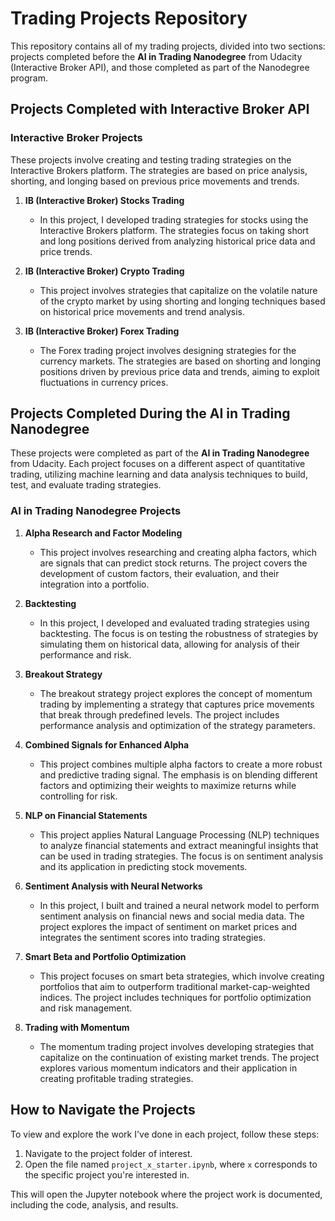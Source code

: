 # Trading Projects Repository

This repository contains all of my trading projects, divided into two sections: projects completed before the **AI in Trading Nanodegree** from Udacity (Interactive Broker API), and those completed as part of the Nanodegree program.

## Projects Completed with Interactive Broker API

### Interactive Broker Projects
These projects involve creating and testing trading strategies on the Interactive Brokers platform. The strategies are based on price analysis, shorting, and longing based on previous price movements and trends.

1. **IB (Interactive Broker) Stocks Trading**
   - In this project, I developed trading strategies for stocks using the Interactive Brokers platform. The strategies focus on taking short and long positions derived from analyzing historical price data and price trends.

2. **IB (Interactive Broker) Crypto Trading**
   - This project involves strategies that capitalize on the volatile nature of the crypto market by using shorting and longing techniques based on historical price movements and trend analysis.

3. **IB (Interactive Broker) Forex Trading**
   - The Forex trading project involves designing strategies for the currency markets. The strategies are based on shorting and longing positions driven by previous price data and trends, aiming to exploit fluctuations in currency prices.

## Projects Completed During the AI in Trading Nanodegree

These projects were completed as part of the **AI in Trading Nanodegree** from Udacity. Each project focuses on a different aspect of quantitative trading, utilizing machine learning and data analysis techniques to build, test, and evaluate trading strategies.

### AI in Trading Nanodegree Projects

1. **Alpha Research and Factor Modeling**
   - This project involves researching and creating alpha factors, which are signals that can predict stock returns. The project covers the development of custom factors, their evaluation, and their integration into a portfolio.

2. **Backtesting**
   - In this project, I developed and evaluated trading strategies using backtesting. The focus is on testing the robustness of strategies by simulating them on historical data, allowing for analysis of their performance and risk.

3. **Breakout Strategy**
   - The breakout strategy project explores the concept of momentum trading by implementing a strategy that captures price movements that break through predefined levels. The project includes performance analysis and optimization of the strategy parameters.

4. **Combined Signals for Enhanced Alpha**
   - This project combines multiple alpha factors to create a more robust and predictive trading signal. The emphasis is on blending different factors and optimizing their weights to maximize returns while controlling for risk.

5. **NLP on Financial Statements**
   - This project applies Natural Language Processing (NLP) techniques to analyze financial statements and extract meaningful insights that can be used in trading strategies. The focus is on sentiment analysis and its application in predicting stock movements.

6. **Sentiment Analysis with Neural Networks**
   - In this project, I built and trained a neural network model to perform sentiment analysis on financial news and social media data. The project explores the impact of sentiment on market prices and integrates the sentiment scores into trading strategies.

7. **Smart Beta and Portfolio Optimization**
   - This project focuses on smart beta strategies, which involve creating portfolios that aim to outperform traditional market-cap-weighted indices. The project includes techniques for portfolio optimization and risk management.

8. **Trading with Momentum**
   - The momentum trading project involves developing strategies that capitalize on the continuation of existing market trends. The project explores various momentum indicators and their application in creating profitable trading strategies.

## How to Navigate the Projects

To view and explore the work I've done in each project, follow these steps:

1. Navigate to the project folder of interest.
2. Open the file named `project_x_starter.ipynb`, where `x` corresponds to the specific project you're interested in.

This will open the Jupyter notebook where the project work is documented, including the code, analysis, and results.
